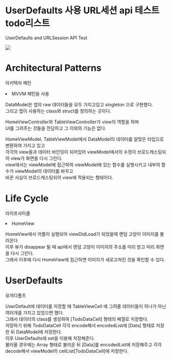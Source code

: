 # UserDefaults 사용 URL세션 api 테스트 todo리스트
UserDefaults and URLSession API Test

<img src="https://capsule-render.vercel.app/api?type=waving&color=auto&height=200&section=header&text=ToDoApp&fontSize=90" />

# Architectural Patterns
아키텍처 패턴

<li>MVVM 패턴을 사용</li>

  DataModel은 앱의 raw 데이터들을 모두 가지고있고 singleton 으로 구현했다.<br>
  그리고 앱이 사용하는 class와 struct를 정의하는 곳이다.<br>

  HomeViewController와 TableViewController가 view의 역할을 하며<br>
  UI를 그려주는 것들을 전담하고 그 이외의 기능은 없다.<br>

  HomeViewModel, TableViewModel에서 DataModel의 데이터를 알맞은 타입으로 변환하여 가지고 있고<br>
  각각의 view들과 데이터 바인딩이 되어있어 viewModel에서의 수정이 브로드캐스팅되어 view가 화면을 다시 그린다.<br>
  view에서는 viewModel에 접근하여 viewModel에 있는 함수를 실행시키고 내부의 함수가 viewModel의 데이터를 바꾸고<br>
  바꾼 사실이 브로드캐스팅되어 view에 적용되는 형태이다.<br>


# Life Cycle
라이프사이클

<li>HomeView</li>

HomeView에서 어플이 실행되어 viewDidLoad가 되었을때 랜덤 고양이 이미지를 불러온다<br>
이후 뷰가 disappear 될 때 api에서 랜덤 고양이 이미지의 주소를 미리 받고 미리 화면을 다시 그린다.<br>
그래서 이후에 다시 HomeView에 접근하면 이미지가 새로고쳐진 것을 확인할 수 있다.<br>


# UserDefaults
유저디폴츠

UserDefault에 데이터를 저장할 때 TableViewCell 에 그려줄 데이터들이 하나가 아닌 여러개를 가지고 있었으면 했다.<br>
그래서 데이터의 class를 생성하여 [TodoDataCell] 형태의 배열로 저장했다.<br>
저장하기 위해 TodoDataCell 각각 encode해서 encodedList에 [Data] 형태로 저장한 뒤 DataModel에 저장한다.<br>
이후 UserDefaults에 set을 이용해 저장해준다.<br>
불러올 경우에는 Array 형태로 불러온 뒤 [Data]를 encodedList에 저장해주고 각각 decode해서 viewModel의 cellList[TodoDataCell]에 저장한다.<br>
